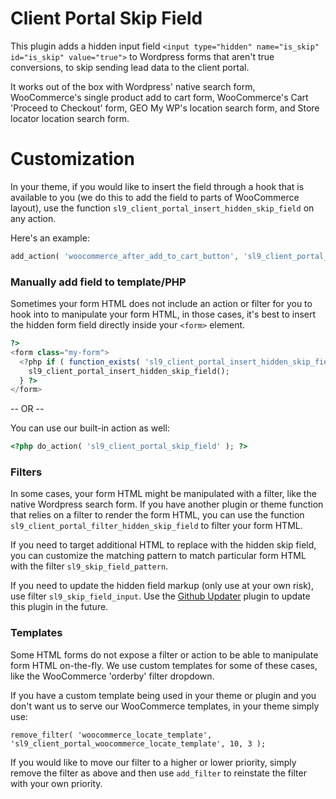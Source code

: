 # Client Portal Skip Field

This plugin adds a hidden input field `<input type="hidden" name="is_skip" id="is_skip" value="true">` to Wordpress forms that aren't true conversions, to skip sending lead data to the client portal.

It works out of the box with Wordpress' native search form, WooCommerce's single product add to cart form, WooCommerce's Cart 'Proceed to Checkout' form, GEO My WP's location search form, and Store locator location search form.

# Customization
In your theme, if you would like to insert the field through a hook that is available to you (we do this to add the field to parts of WooCommerce layout), use the function `sl9_client_portal_insert_hidden_skip_field` on any action.

Here's an example:

```php
add_action( 'woocommerce_after_add_to_cart_button', 'sl9_client_portal_insert_hidden_skip_field' );
```

### Manually add field to template/PHP

Sometimes your form HTML does not include an action or filter for you to hook into to manipulate your form HTML, in those cases, it's best to insert the hidden form field directly inside your `<form>` element.

```php
?>
<form class="my-form">
  <?php if ( function_exists( 'sl9_client_portal_insert_hidden_skip_field' ) ) {
    sl9_client_portal_insert_hidden_skip_field();
  } ?>
</form>
```

-- OR --

You can use our built-in action as well:

```php
<?php do_action( 'sl9_client_portal_skip_field' ); ?>
```

### Filters

In some cases, your form HTML might be manipulated with a filter, like the native Wordpress search form. If you have another plugin or theme function that relies on a filter to render the form HTML, you can use the function `sl9_client_portal_filter_hidden_skip_field` to filter your form HTML.

If you need to target additional HTML to replace with the hidden skip field, you can customize the matching pattern to match particular form HTML with the filter `sl9_skip_field_pattern`.

If you need to update the hidden field markup (only use at your own risk), use filter `sl9_skip_field_input`. Use the <a href="https://github.com/afragen/github-updater" target="_blank">Github Updater</a> plugin to update this plugin in the future.

### Templates

Some HTML forms do not expose a filter or action to be able to manipulate form HTML on-the-fly. We use custom templates for some of these cases, like the WooCommerce 'orderby' filter dropdown.

If you have a custom template being used in your theme or plugin and you don't want us to serve our WooCommerce templates, in your theme simply use:

```
remove_filter( 'woocommerce_locate_template',  'sl9_client_portal_woocommerce_locate_template', 10, 3 );
```

If you would like to move our filter to a higher or lower priority, simply remove the filter as above and then use `add_filter` to reinstate the filter with your own priority.
